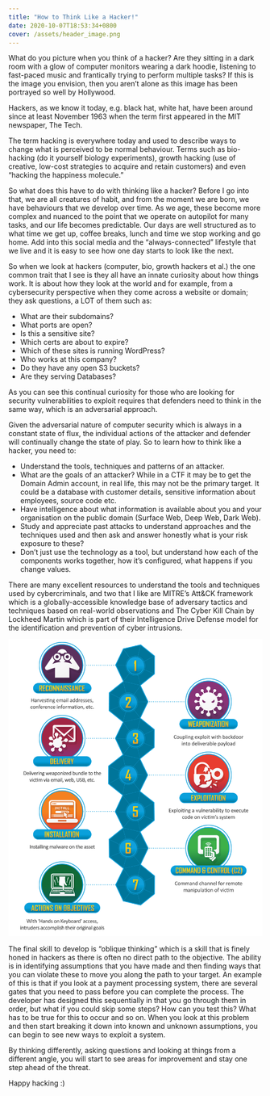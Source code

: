```yaml
---
title: "How to Think Like a Hacker!"
date: 2020-10-07T18:53:34+0800
cover: /assets/header_image.png
---
```

What do you picture when you think of a hacker? Are they sitting in a dark room with a glow of computer monitors wearing a dark hoodie, listening to fast-paced music and frantically trying to perform multiple tasks? If this is the image you envision, then you aren’t alone as this image has been portrayed so well by Hollywood.

Hackers, as we know it today, e.g. black hat, white hat, have been around since at least November 1963 when the term first appeared in the MIT newspaper, The Tech.

The term hacking is everywhere today and used to describe ways to change what is perceived to be normal behaviour. Terms such as bio-hacking (do it yourself biology experiments), growth hacking (use of creative, low-cost strategies to acquire and retain customers) and even “hacking the happiness molecule.”

So what does this have to do with thinking like a hacker? Before I go into that, we are all creatures of habit, and from the moment we are born, we have behaviours that we develop over time. As we age, these become more complex and nuanced to the point that we operate on autopilot for many tasks, and our life becomes predictable. Our days are well structured as to what time we get up, coffee breaks, lunch and time we stop working and go home. Add into this social media and the “always-connected” lifestyle that we live and it is easy to see how one day starts to look like the next.

So when we look at hackers (computer, bio, growth hackers et al.) the one common trait that I see is they all have an innate curiosity about how things work. It is about how they look at the world and for example, from a cybersecurity perspective when they come across a website or domain; they ask questions, a LOT of them such as:

- What are their subdomains?
- What ports are open?
- Is this a sensitive site?
- Which certs are about to expire?
- Which of these sites is running WordPress?
- Who works at this company?
- Do they have any open S3 buckets?
- Are they serving Databases?

As you can see this continual curiosity for those who are looking for security vulnerabilities to exploit requires that defenders need to think in the same way, which is an adversarial approach.

Given the adversarial nature of computer security which is always in a constant state of flux, the individual actions of the attacker and defender will continually change the state of play. So to learn how to think like a hacker, you need to:

- Understand the tools, techniques and patterns of an attacker.
- What are the goals of an attacker? While in a CTF it may be to get the Domain Admin account, in real life, this may not be the primary target. It could be a database with customer details, sensitive information about employees, source code etc.
- Have intelligence about what information is available about you and your organisation on the public domain (Surface Web, Deep Web, Dark Web).
- Study and appreciate past attacks to understand approaches and the techniques used and then ask and answer honestly what is your risk exposure to these?
- Don’t just use the technology as a tool, but understand how each of the components works together, how it’s configured, what happens if you change values.

There are many excellent resources to understand the tools and techniques used by cybercriminals, and two that I like are MITRE’s Att&CK framework which is a globally-accessible knowledge base of adversary tactics and techniques based on real-world observations and The Cyber Kill Chain by Lockheed Martin which is part of their Intelligence Drive Defense model for the identification and prevention of cyber intrusions.

![Cyber Kill Chain](/assets/cyberkillchain.png)

The final skill to develop is “oblique thinking” which is a skill that is finely honed in hackers as there is often no direct path to the objective. The ability is in identifying assumptions that you have made and then finding ways that you can violate these to move you along the path to your target. An example of this is that if you look at a payment processing system, there are several gates that you need to pass before you can complete the process. The developer has designed this sequentially in that you go through them in order, but what if you could skip some steps? How can you test this? What has to be true for this to occur and so on. When you look at this problem and then start breaking it down into known and unknown assumptions, you can begin to see new ways to exploit a system.

By thinking differently, asking questions and looking at things from a different angle, you will start to see areas for improvement and stay one step ahead of the threat.

Happy hacking :)
